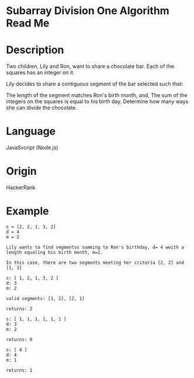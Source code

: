 # Subarray Division One Algorithm Read Me

# Description

Two children, Lily and Ron, want to share a chocolate bar. Each of the squares has an integer on it.

Lily decides to share a contiguous segment of the bar selected such that:

The length of the segment matches Ron's birth month, and,
The sum of the integers on the squares is equal to his birth day.
Determine how many ways she can divide the chocolate.

# Language

JavaSvcript (Node.js)

# Origin

HackerRank

# Example

```
s = [2, 2, 1, 3, 2]
d = 4
m = 2

Lily wants to find segmentss summing to Ron's birthday, d= 4 wwith a length equaling his birth month, m=2.

In this case, there are two segments meeting her criteria [2, 2] and [1, 3]
```

```
s: [ 1, 2, 1, 3, 2 ]
d: 3
m: 2

valid segments: [1, 2], [2, 1]

returns: 2
```

```
s: [ 1, 1, 1, 1, 1, 1 ]
d: 3
m: 2

returns: 0
```

```
s: [ 4 ]
d: 4
m: 1

returns: 1
```